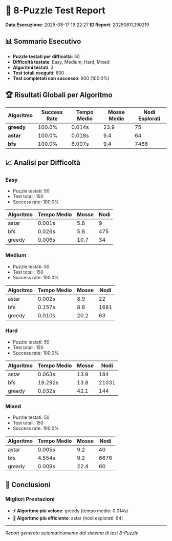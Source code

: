 # 🧩 8-Puzzle Test Report

**Data Esecuzione**: 2025-08-17 19:22:27
**ID Report**: 20250817_190219

## 📊 Sommario Esecutivo

- **Puzzle testati per difficoltà**: 50
- **Difficoltà testate**: Easy, Medium, Hard, Mixed
- **Algoritmi testati**: 3
- **Test totali eseguiti**: 600
- **Test completati con successo**: 600 (100.0%)

## 🏆 Risultati Globali per Algoritmo

| Algoritmo | Success Rate | Tempo Medio | Mosse Medie | Nodi Esplorati |
|-----------|-------------|-------------|-------------|----------------|
| **greedy** | 100.0% | 0.014s | 23.9 | 75 |
| **astar** | 100.0% | 0.018s | 9.4 | 64 |
| **bfs** | 100.0% | 6.007s | 9.4 | 7466 |

## 📈 Analisi per Difficoltà

### Easy

- Puzzle testati: 50
- Test totali: 150
- Success rate: 100.0%

| Algoritmo | Tempo Medio | Mosse | Nodi |
|-----------|------------|-------|------|
| astar | 0.001s | 5.8 | 9 |
| bfs | 0.026s | 5.8 | 475 |
| greedy | 0.006s | 10.7 | 34 |

### Medium

- Puzzle testati: 50
- Test totali: 150
- Success rate: 100.0%

| Algoritmo | Tempo Medio | Mosse | Nodi |
|-----------|------------|-------|------|
| astar | 0.002s | 8.9 | 22 |
| bfs | 0.157s | 8.8 | 1681 |
| greedy | 0.010s | 20.2 | 63 |

### Hard

- Puzzle testati: 50
- Test totali: 150
- Success rate: 100.0%

| Algoritmo | Tempo Medio | Mosse | Nodi |
|-----------|------------|-------|------|
| astar | 0.063s | 13.9 | 184 |
| bfs | 19.292s | 13.8 | 21031 |
| greedy | 0.032s | 42.1 | 144 |

### Mixed

- Puzzle testati: 50
- Test totali: 150
- Success rate: 100.0%

| Algoritmo | Tempo Medio | Mosse | Nodi |
|-----------|------------|-------|------|
| astar | 0.005s | 9.2 | 40 |
| bfs | 4.554s | 9.2 | 6676 |
| greedy | 0.009s | 22.4 | 60 |

## 🎯 Conclusioni

### Migliori Prestazioni

- **⚡ Algoritmo più veloce**: greedy (tempo medio: 0.014s)
- **🎯 Algoritmo più efficiente**: astar (nodi esplorati: 64)

---
*Report generato automaticamente dal sistema di test 8-Puzzle*
